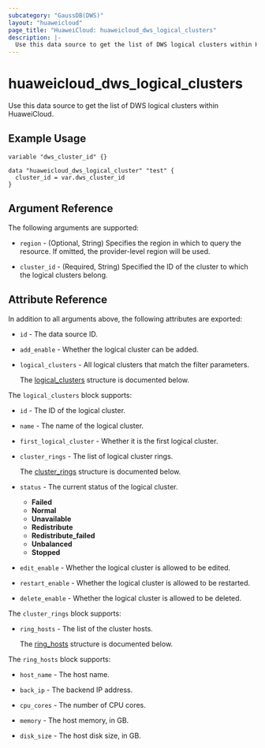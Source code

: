 ```yaml
---
subcategory: "GaussDB(DWS)"
layout: "huaweicloud"
page_title: "HuaweiCloud: huaweicloud_dws_logical_clusters"
description: |-
  Use this data source to get the list of DWS logical clusters within HuaweiCloud.
---
```


# huaweicloud_dws_logical_clusters

Use this data source to get the list of DWS logical clusters within HuaweiCloud.

## Example Usage

```hcl
variable "dws_cluster_id" {}

data "huaweicloud_dws_logical_cluster" "test" {
  cluster_id = var.dws_cluster_id
}
```

## Argument Reference

The following arguments are supported:

* `region` - (Optional, String) Specifies the region in which to query the resource.
  If omitted, the provider-level region will be used.

* `cluster_id` - (Required, String) Specified the ID of the cluster to which the logical clusters belong.

## Attribute Reference

In addition to all arguments above, the following attributes are exported:

* `id` - The data source ID.

* `add_enable` - Whether the logical cluster can be added.

* `logical_clusters` - All logical clusters that match the filter parameters.

  The [logical_clusters](#logical_clusters_struct) structure is documented below.

<a name="logical_clusters_struct"></a>
The `logical_clusters` block supports:

* `id` - The ID of the logical cluster.

* `name` - The name of the logical cluster.

* `first_logical_cluster` - Whether it is the first logical cluster.

* `cluster_rings` - The list of logical cluster rings.

  The [cluster_rings](#logical_clusters_cluster_rings_struct) structure is documented below.

* `status` - The current status of the logical cluster.
  + **Failed**
  + **Normal**
  + **Unavailable**
  + **Redistribute**
  + **Redistribute_failed**
  + **Unbalanced**
  + **Stopped**

* `edit_enable` - Whether the logical cluster is allowed to be edited.

* `restart_enable` - Whether the logical cluster is allowed to be restarted.

* `delete_enable` - Whether the logical cluster is allowed to be deleted.

<a name="logical_clusters_cluster_rings_struct"></a>
The `cluster_rings` block supports:

* `ring_hosts` - The list of the cluster hosts.

  The [ring_hosts](#cluster_rings_ring_hosts_struct) structure is documented below.

<a name="cluster_rings_ring_hosts_struct"></a>
The `ring_hosts` block supports:

* `host_name` - The host name.

* `back_ip` - The backend IP address.

* `cpu_cores` - The number of CPU cores.

* `memory` - The host memory, in GB.

* `disk_size` - The host disk size, in GB.
